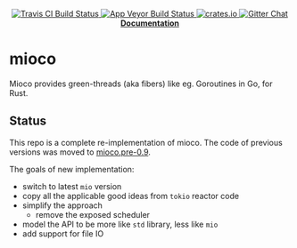 
<p align="center">
  <a href="https://travis-ci.org/dpc/mioco">
      <img src="https://img.shields.io/travis/dpc/mioco/master.svg?style=flat-square" alt="Travis CI Build Status">
  </a>
  <a href="https://ci.appveyor.com/project/dpc/mioco/branch/master">
      <img src="https://ci.appveyor.com/api/projects/status/p5rjfbqw2a3pxc4o/branch/master?svg=true" alt="App Veyor Build Status">
  </a>
  <a href="https://crates.io/crates/mioco">
      <img src="http://meritbadge.herokuapp.com/mioco?style=flat-square" alt="crates.io">
  </a>
  <a href="https://gitter.im/dpc/mioco">
      <img src="https://img.shields.io/badge/GITTER-join%20chat-green.svg?style=flat-square" alt="Gitter Chat">
  </a>
  <br>
  <strong><a href="//dpc.github.io/mioco/">Documentation</a></strong>
</p>

# mioco

Mioco provides green-threads (aka fibers) like eg. Goroutines in Go, for Rust.

## Status

This repo is a complete re-implementation of mioco. The code of previous
versions was moved to [mioco.pre-0.9][mioco-pre-0.9].

[mioco-pre-0.9]: https://github.com/dpc/mioco.pre-0.9

The goals of new implementation:

* switch to latest `mio` version
* copy all the applicable good ideas from `tokio` reactor code
* simplify the approach
  * remove the exposed scheduler
* model the API to be more like `std` library, less like `mio`
* add support for file IO
